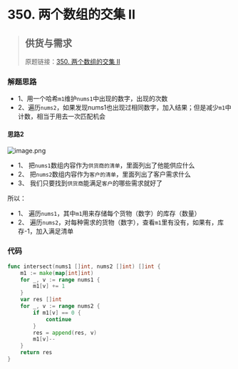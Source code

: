 # 350. 两个数组的交集 II
> ## 供货与需求
> 原题链接：[350. 两个数组的交集 II](https://leetcode-cn.com/problems/intersection-of-two-arrays-ii/)
### 解题思路
* 1、用一个哈希``m1``维护``nums1``中出现的数字，出现的次数
* 2、遍历``nums2``，如果发现nums1也出现过相同数字，加入结果；但是减少``m1``中计数，相当于用去一次匹配机会
#### 思路2
![image.png](https://pic.leetcode-cn.com/633bb534520548be801a720492d753c2aa19728b85beb9cdea79fa2a7041ac29-image.png)

* 1、 把``nums1``数组内容作为``供货商的清单``，里面列出了他能供应什么
* 2、 把``nums2``数组内容作为``客户的清单``，里面列出了客户需求什么
* 3、 我们只要找到``供货商``能满足``客户``的哪些需求就好了

所以：
* 1、 遍历``nums1``，其中``m1``用来存储每个货物（数字）的库存（数量）
* 2、 遍历``nums2``，对每种需求的货物（数字），查看``m1``里有没有，如果有，库存-1，加入满足清单

### 代码
```go
func intersect(nums1 []int, nums2 []int) []int {
	m1 := make(map[int]int)
	for _, v := range nums1 {
		m1[v] += 1
	}
	var res []int
	for _, v := range nums2 {
		if m1[v] == 0 {
			continue
		}
		res = append(res, v)
		m1[v]--
	}
	return res
}
```
